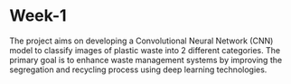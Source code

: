 # Week-1
The project aims on developing a Convolutional Neural Network (CNN) model to classify images of plastic waste into 2 different categories. The primary goal is to enhance waste management systems by improving the segregation and recycling process using deep learning technologies.

